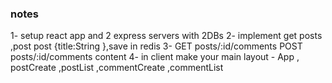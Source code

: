 ### notes

1- setup react app and 2 express servers with 2DBs
2- implement get posts ,post post {title:String },save in redis
3- GET posts/:id/comments POST posts/:id/comments content
4- in client make your main layout - App , postCreate ,postList ,commentCreate ,commentList
